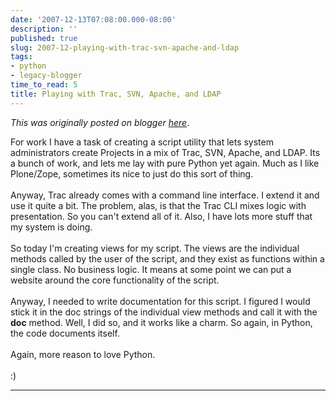 ```yaml
---
date: '2007-12-13T07:08:00.000-08:00'
description: ''
published: true
slug: 2007-12-playing-with-trac-svn-apache-and-ldap
tags:
- python
- legacy-blogger
time_to_read: 5
title: Playing with Trac, SVN, Apache, and LDAP
---
```


*This was originally posted on blogger [here](https://pydanny.blogspot.com/2007/12/playing-with-trac-svn-apache-and-ldap.html)*.

For work I have a task of creating a script utility that lets system administrators create Projects in a mix of Trac, SVN, Apache, and LDAP.  Its a bunch of work, and lets me lay with pure Python yet again.  Much as I like Plone/Zope, sometimes its nice to just do this sort of thing.<br /><br />Anyway, Trac already comes with a command line interface.  I extend it and use it quite a bit.  The problem, alas, is that the Trac CLI mixes logic with presentation.  So you can't extend all of it.  Also, I have lots more stuff that my system is doing.<br /><br />So today I'm creating views for my script.  The views are the individual methods called by the user of the script, and they exist as functions within a single class.  No business logic.  It means at some point we can put a website around the core functionality of the script.<br /><br />Anyway, I needed to write documentation for this script.  I figured I would stick it in the doc strings of the individual view methods and call it with the __doc__ method.  Well, I did so, and it works like a charm.  So again, in Python, the code documents itself.<br /><br />Again, more reason to love Python.<br /><br />:)

---

